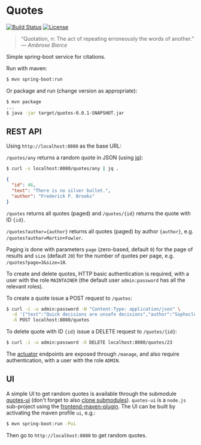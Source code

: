 # Quotes

[![Build Status](https://travis-ci.org/jordao76/quotes.svg)](https://travis-ci.org/jordao76/quotes)
[![License](http://img.shields.io/:license-mit-blue.svg)](https://github.com/jordao76/quotes/blob/master/LICENSE)

> “Quotation, n: The act of repeating erroneously the words of another.”<br/>— _Ambrose Bierce_

Simple spring-boot service for citations.

Run with maven:

```sh
$ mvn spring-boot:run
```

Or package and run (change version as appropriate):

```sh
$ mvn package
...
$ java -jar target/quotes-0.0.1-SNAPSHOT.jar
```

## REST API

Using `http://localhost:8080` as the base URL:

`/quotes/any` returns a random quote in JSON (using [jq](https://stedolan.github.io/jq/)):

```sh
$ curl -s localhost:8080/quotes/any | jq .
```
```json
{
  "id": 46,
  "text": "There is no silver bullet.",
  "author": "Frederick P. Brooks"
}
```

`/quotes` returns all quotes (paged) and `/quotes/{id}` returns the quote with ID `{id}`.

`/quotes?author={author}` returns all quotes (paged) by author `{author}`, e.g. `/quotes?author=Martin+Fowler`.

Paging is done with parameters `page` (zero-based, default `0`) for the page of results and `size` (default `20`) for the number of quotes per page, e.g. `/quotes?page=3&size=10`.

To create and delete quotes, HTTP basic authentication is required, with a user with the role `MAINTAINER` (the default user `admin:password` has all the relevant roles).

To create a quote issue a POST request to `/quotes`:

```sh
$ curl -i -u admin:password -H "Content-Type: application/json" \
  -d '{"text":"Quick decisions are unsafe decisions","author":"Sophocles"}' \
  -X POST localhost:8080/quotes
```

To delete quote with ID `{id}` issue a DELETE request to `/quotes/{id}`:

```sh
$ curl -i -u admin:password -X DELETE localhost:8080/quotes/23
```

The [actuator](http://docs.spring.io/spring-boot/docs/current/reference/htmlsingle/#production-ready) endpoints are exposed through `/manage`, and also require authentication, with a user with the role `ADMIN`.

## UI

A simple UI to get random quotes is available through the submodule [quotes-ui](https://github.com/jordao76/quotes-ui) (don't forget to also [clone submodules](http://stackoverflow.com/questions/3796927/how-to-git-clone-including-submodules)). `quotes-ui` is a `node.js` sub-project using the [frontend-maven-plugin](https://github.com/eirslett/frontend-maven-plugin). The UI can be built by activating the maven profile `ui`, e.g.:

```sh
$ mvn spring-boot:run -Pui
```

Then go to `http://localhost:8080` to get random quotes.
